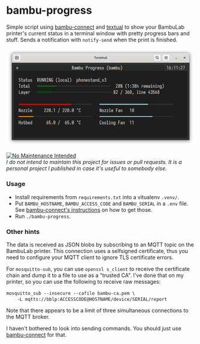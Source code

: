 # bambu-progress

Simple script using [bambu-connect](https://github.com/mattcar15/bambu-connect) and [textual](https://github.com/Textualize/textual) to show your BambuLab printer's current status in a terminal window with pretty progress bars and stuff. Sends a notification with `notify-send` when the print is finished.

![](screenshot.png)

[![No Maintenance Intended](https://unmaintained.tech/badge.svg)](https://unmaintained.tech/)<br>
_I do not intend to maintain this project for issues or pull requests. It is a personal project I published in case it's useful to somebody else._

### Usage

* Install requirements from `requirements.txt` into a vitualenv `.venv/`.
* Put `BAMBU_HOSTNAME`, `BAMBU_ACCESS_CODE` and `BAMBU_SERIAL` in a `.env` file. See [bambu-connect's instructions](https://github.com/mattcar15/bambu-connect?tab=readme-ov-file#setup) on how to get those.
* Run `./bambu-progress`.

### Other hints

The data is received as JSON blobs by subscribing to an MQTT topic on the BambuLab printer. This connection uses a selfsigned certificate, thus you need to configure your MQTT client to ignore TLS certificate errors.

For `mosquitto-sub`, you can use `openssl s_client` to receive the certificate chain and dump it to a file to use as a "trusted CA". I've done that on my printer, so you can use the following to receive raw messages:

```
mosquitto_sub --insecure --cafile bambu-ca.pem \
    -L mqtts://bblp:ACCESSCODE@HOSTNAME/device/SERIAL/report
```

Note that there appears to be a limit of three simultaneous connections to the MQTT broker.

I haven't bothered to look into sending commands. You should just use [bambu-connect](https://github.com/mattcar15/bambu-connect) for that.
